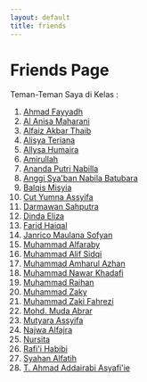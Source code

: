 ```yaml
---
layout: default
title: friends
---
```


<div class="friends-container">
  <h1 class="friends-title">
    <i class="fas fa-user-friends"></i> Friends Page
  </h1>
  <p class="friends-subtitle">Teman-Teman Saya di Kelas :</p>
 
  <ol class="friends-list">
    <li class="friend-card"><a href="https://ahmadfayyadh.github.io/">Ahmad Fayyadh</a></li>
    <li class="friend-card"><a href="https://alanisamaharani.github.io/">Al Anisa Maharani</a></li>
    <li class="friend-card"><a href="https://alfaizakbar.github.io/">Alfaiz Akbar Thaib</a></li>
    <li class="friend-card"><a href="https://alisyateriana.github.io/">Alisya Teriana</a></li>
    <li class="friend-card"><a href="https://allysahumaira.github.io/">Allysa Humaira</a></li>
    <li class="friend-card"><a href="https://amirullah310.github.io/">Amirullah</a></li>
    <li class="friend-card"><a href="https://anandaaputrinabilla.github.io/">Ananda Putri Nabilla</a></li>
    <li class="friend-card"><a href="https://angginabilabatubara.github.io/">Anggi Sya'ban Nabila Batubara</a></li>
    <li class="friend-card"><a href="https://balqismisyia.github.io/">Balqis Misyia</a></li>
    <li class="friend-card"><a href="https://cutyumnaassyifa22.github.io/">Cut Yumna Assyifa</a></li>
    <li class="friend-card"><a href="https://darmawansahputra1.github.io/">Darmawan Sahputra</a></li>
    <li class="friend-card"><a href="https://dindaelz06.github.io/">Dinda Eliza</a></li>
    <li class="friend-card"><a href="https://fared08.github.io/">Farid Haiqal</a></li>
    <li class="friend-card"><a href="https://janricomaulanas.github.io/">Janrico Maulana Sofyan</a></li>
    <li class="friend-card"><a href="https://muhammadalfaraby06.github.io/">Muhammad Alfaraby</a></li>
    <li class="friend-card"><a href="https://alfsdqi.github.io/">Muhammad Alif Sidqi</a></li>
    <li class="friend-card"><a href="https://amharul.github.io/">Muhammad Amharul Azhan</a></li>
    <li class="friend-card"><a href="https://khadafimuhammadnawwar.github.io/">Muhammad Nawar Khadafi</a></li>
    <li class="friend-card"><a href="https://mraihanads.github.io/">Muhammad Raihan</a></li>
    <li class="friend-card"><a href="https://muhzakyyy.github.io/">Muhammad Zaky</a></li>
    <li class="friend-card"><a href="https://m-zakifahrezi.github.io/">Muhammad Zaki Fahrezi</a></li>
    <li class="friend-card"><a href="https://mudaabrar.github.io/">Mohd. Muda Abrar</a></li>
    <li class="friend-card"><a href="https://mutyaraassyifa.github.io/">Mutyara Assyifa</a></li>
    <li class="friend-card"><a href="https://najwaal1fajra.github.io/">Najwa Alfajra</a></li>
    <li class="friend-card"><a href="https://nursitaaa.github.io/">Nursita</a></li>
    <li class="friend-card"><a href="https://rafi-i-habibi.github.io/">Rafi'i Habibi</a></li>
    <li class="friend-card"><a href="https://syahanalfatih.github.io/">Syahan Alfatih</a></li>
    <li class="friend-card"><a href="https://addairabi.github.io/">T. Ahmad Addairabi Asyafi'ie</a></li>
  </ol>
</div>